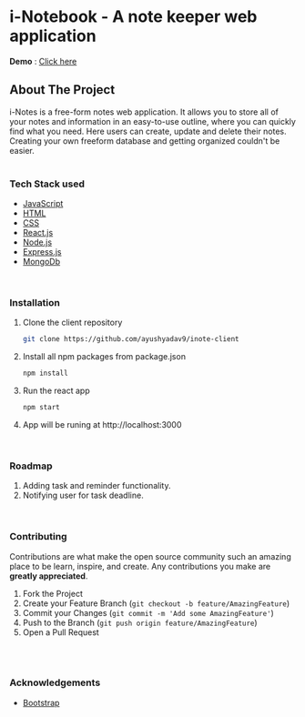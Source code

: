 # i-Notebook - A note keeper web application


**Demo** : [Click here](https://i-notes.netlify.app/)



<!-- ABOUT THE PROJECT -->
## **About The Project**

i-Notes is a free-form notes web application. It allows you to store all of your notes and information in an easy-to-use outline, where you can quickly find what you need. Here users can create, update and delete their notes. Creating your own freeform database and getting organized couldn't be easier.
<br/>
<br/>




### **Tech Stack used**

* [JavaScript](https://developer.mozilla.org/en-US/docs/Learn/Getting_started_with_the_web/JavaScript_basics)
* [HTML]()
* [CSS]()
* [React.js](https://reactjs.org/)
* [Node.js](https://nodejs.org/)
* [Express.js](https://expressjs.com/)
* [MongoDb](https://www.mongodb.com/)

<br/>

### **Installation**

1. Clone the client repository 
   ```sh
   git clone https://github.com/ayushyadav9/inote-client
   ```

2. Install all npm packages from package.json
   ```sh
   npm install
   ```

3. Run the react app
    ```sh
    npm start
    ```
4. App will be runing at http://localhost:3000

<br/>


<!-- ROADMAP -->
### **Roadmap**
1) Adding task and reminder functionality.
2) Notifying user for task deadline.

<br/>

<!-- CONTRIBUTING -->
### **Contributing**

Contributions are what make the open source community such an amazing place to be learn, inspire, and create. Any contributions you make are **greatly appreciated**.

1. Fork the Project
2. Create your Feature Branch (`git checkout -b feature/AmazingFeature`)
3. Commit your Changes (`git commit -m 'Add some AmazingFeature'`)
4. Push to the Branch (`git push origin feature/AmazingFeature`)
5. Open a Pull Request
   
<br/>

<br/>

<!-- ACKNOWLEDGEMENTS -->
### **Acknowledgements**

* [Bootstrap](https://getbootstrap.com)
